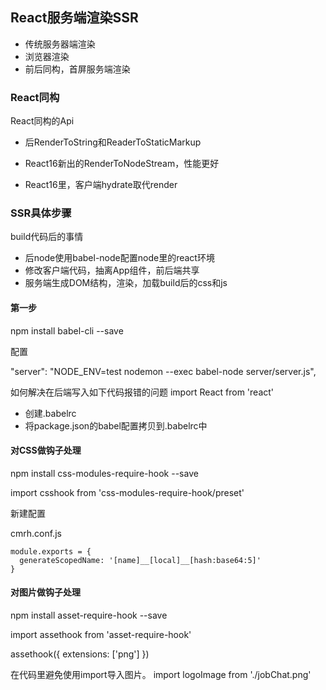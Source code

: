 

## React服务端渲染SSR

+ 传统服务器端渲染
+ 浏览器渲染
+ 前后同构，首屏服务端渲染

### React同构

React同构的Api

+ 后RenderToString和ReaderToStaticMarkup

+ React16新出的RenderToNodeStream，性能更好

+ React16里，客户端hydrate取代render


### SSR具体步骤
build代码后的事情

+ 后node使用babel-node配置node里的react环境
+ 修改客户端代码，抽离App组件，前后端共享
+ 服务端生成DOM结构，渲染，加载build后的css和js


#### 第一步

npm install babel-cli --save

配置

"server": "NODE_ENV=test nodemon --exec babel-node server/server.js",

如何解决在后端写入如下代码报错的问题
import React from 'react'

+ 创建.babelrc
+ 将package.json的babel配置拷贝到.babelrc中



#### 对CSS做钩子处理

npm install css-modules-require-hook --save


import csshook from 'css-modules-require-hook/preset'

新建配置

cmrh.conf.js


```JS
module.exports = {
  generateScopedName: '[name]__[local]__[hash:base64:5]'
}
```


#### 对图片做钩子处理

npm install asset-require-hook --save


import assethook from 'asset-require-hook'


assethook({
  extensions: ['png']
})

在代码里避免使用import导入图片。
import logoImage from './jobChat.png'
